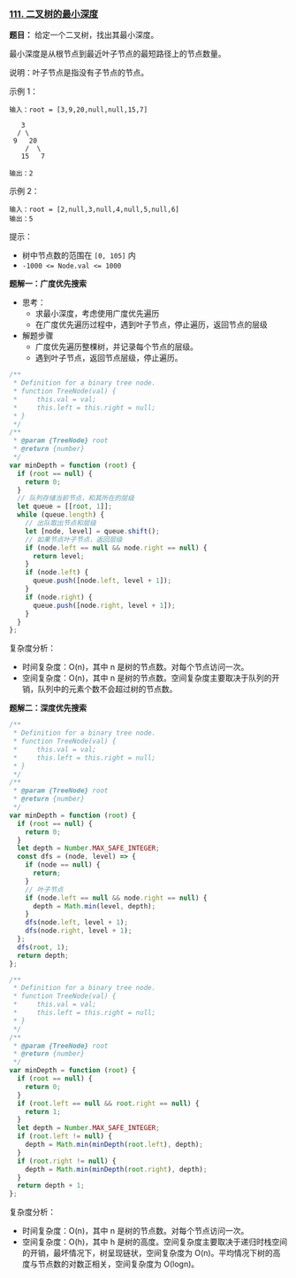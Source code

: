 ### [111. 二叉树的最小深度](https://leetcode-cn.com/problems/minimum-depth-of-binary-tree/)

**题目：** 给定一个二叉树，找出其最小深度。

最小深度是从根节点到最近叶子节点的最短路径上的节点数量。

说明：叶子节点是指没有子节点的节点。

示例 1：

```
输入：root = [3,9,20,null,null,15,7]

   3
  / \
 9   20
    /  \
   15   7

输出：2
```

示例 2：

```
输入：root = [2,null,3,null,4,null,5,null,6]
输出：5
```

提示：

- 树中节点数的范围在 `[0, 105]` 内
- `-1000 <= Node.val <= 1000`

**题解一：广度优先搜索**

- 思考：
  - 求最小深度，考虑使用广度优先遍历
  - 在广度优先遍历过程中，遇到叶子节点，停止遍历，返回节点的层级
- 解题步骤
  - 广度优先遍历整棵树，并记录每个节点的层级。
  - 遇到叶子节点，返回节点层级，停止遍历。

```js
/**
 * Definition for a binary tree node.
 * function TreeNode(val) {
 *     this.val = val;
 *     this.left = this.right = null;
 * }
 */
/**
 * @param {TreeNode} root
 * @return {number}
 */
var minDepth = function (root) {
  if (root == null) {
    return 0;
  }
  // 队列存储当前节点，和其所在的层级
  let queue = [[root, 1]];
  while (queue.length) {
    // 出队取出节点和层级
    let [node, level] = queue.shift();
    // 如果节点叶子节点，返回层级
    if (node.left == null && node.right == null) {
      return level;
    }
    if (node.left) {
      queue.push([node.left, level + 1]);
    }
    if (node.right) {
      queue.push([node.right, level + 1]);
    }
  }
};
```

复杂度分析：

- 时间复杂度：O(n)，其中 n 是树的节点数。对每个节点访问一次。
- 空间复杂度：O(n)，其中 n 是树的节点数。空间复杂度主要取决于队列的开销，队列中的元素个数不会超过树的节点数。

**题解二：深度优先搜索**

```js
/**
 * Definition for a binary tree node.
 * function TreeNode(val) {
 *     this.val = val;
 *     this.left = this.right = null;
 * }
 */
/**
 * @param {TreeNode} root
 * @return {number}
 */
var minDepth = function (root) {
  if (root == null) {
    return 0;
  }
  let depth = Number.MAX_SAFE_INTEGER;
  const dfs = (node, level) => {
    if (node == null) {
      return;
    }
    // 叶子节点
    if (node.left == null && node.right == null) {
      depth = Math.min(level, depth);
    }
    dfs(node.left, level + 1);
    dfs(node.right, level + 1);
  };
  dfs(root, 1);
  return depth;
};
```

```js
/**
 * Definition for a binary tree node.
 * function TreeNode(val) {
 *     this.val = val;
 *     this.left = this.right = null;
 * }
 */
/**
 * @param {TreeNode} root
 * @return {number}
 */
var minDepth = function (root) {
  if (root == null) {
    return 0;
  }
  if (root.left == null && root.right == null) {
    return 1;
  }
  let depth = Number.MAX_SAFE_INTEGER;
  if (root.left != null) {
    depth = Math.min(minDepth(root.left), depth);
  }
  if (root.right != null) {
    depth = Math.min(minDepth(root.right), depth);
  }
  return depth + 1;
};
```

复杂度分析：

- 时间复杂度：O(n)，其中 n 是树的节点数。对每个节点访问一次。
- 空间复杂度：O(h)，其中 h 是树的高度。空间复杂度主要取决于递归时栈空间的开销，最坏情况下，树呈现链状，空间复杂度为 O(n)。平均情况下树的高度与节点数的对数正相关，空间复杂度为 O(logn)。
